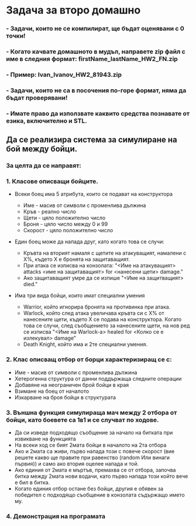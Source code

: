 # Задача за второ домашно
### - Задачи, които не се компилират, ще бъдат оценявани с 0 точки!
### - Когато качвате домашното в мудъл, направете zip файл с име в следния формат: firstName_lastName_HW2_FN.zip
### - Пример: Ivan_Ivanov_HW2_81943.zip
### - Задачи, които не са в посочения по-горе формат, няма да бъдат проверявани!
### - Имате право да използвате каквито средства познавате от езика, включително и STL.

## Да се реализира система за симулиране на бой между бойци.

### За целта да се направят:

### 1. Класове описващи бойците. 
- Всеки боец има 5 атрибута, които се подават на конструктора
   - Име - масив от символи с променлива дължина
   - Кръв - реално число 
   - Щети - цяло положително число 
   - Броня - цяло число между 0 и 99
   - Скорост - цяло положително число

- Един боец може да напада друг, като когато това се случи:
  - Кръвта на вторият намаля с щетите на атакуващият, намалени с Х%, където Х е бронята на защитаващият.
  - При атака се изписва на конзолата: "<Име на атакуващият> attacks <име на защитаващият> for <нанесени щети> damage."
  - Ако защитаващият умре да се изпише "<Име на защитващият> died."

- Има три вида бойци, които имат специални умения
   - Warrior, който игнорира бронята на противинка при атака.
   - Warlock, който след атака увеличава кръвта си с Х% от нанесените щети, където Х се подава на конструктора. Когато това се случи, след съобщението за нанесените щети, на нов ред се изписва "<Име на Warlock-a> healed for <Колко се е излекувал> damage"
   - Death Knight, който има и 2те специални умения.

### 2. Клас описващ отбор от борци характеризиращ се с:
   - Име - масив от символи с променлива дължина
   - Хетерогенна структура от данни поддържаща следните операции 
   - Добавяне на неограничен брой бойци в края 
   - Взимане на боец от началото 
   - Изкарване на броя бойци в структурата


### 3. Външна функция симулираща мач между 2 отбора от бойци, като боевете са 1в1 и се случват по ходове.
   - Да си изведе подходящо съобщение за начало на битката при извикване на функцията
   - На всеки ход се бият 2мата бойци в началото на 2та отбора
   - Ако и 2мата са живи, първо напада този с повече скорост (вие решете какво ще правите при равенство (random Или винаги първия)) и само ако втория оцелее напада и той.
   - Ако единия от 2мата е мъртъв, премахва се от отбора, започва битка между 2мата нови водачи, като първо напада този който вече е бил в битка.
   - Когато единия отбор остане без бойци, другия е обявен за победител с подходящо съобщение в конзолата съдържащо името му.

### 4. Демонстрация на програмата





